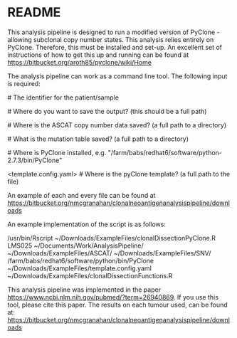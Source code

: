 # README #

This analysis pipeline is designed to run a modified version of PyClone - allowing subclonal copy number states. This analysis relies entirely on PyClone. Therefore, this must be installed and set-up. 
An excellent set of instructions of how to get this up and running can be found at 
https://bitbucket.org/aroth85/pyclone/wiki/Home

The analysis pipeline can work as a command line tool. The following input is required:

  <patient>              # The identifier for the patient/sample

  <saveDir>              # Where do you want to save the output? (this should be a full path)

  <ascatDir>             # Where is the ASCAT copy number data saved? (a full path to a directory)

  <snvDir>               # What is the mutation table saved? (a full path to a directory)

  <PyClone>              # Where is PyClone installed,  e.g. "/farm/babs/redhat6/software/python-2.7.3/bin/PyClone"

  <template.config.yaml> # Where is the pyClone template? (a full path to the file)

An example of each and every file can be found at https://bitbucket.org/nmcgranahan/clonalneoantigenanalysispipeline/downloads

An example implementation of the script is as follows:

/usr/bin/Rscript ~/Downloads/ExampleFiles/clonalDissectionPyClone.R LMS025 ~/Documents/Work/AnalysisPipeline/ ~/Downloads/ExampleFiles/ASCAT/ ~/Downloads/ExampleFiles/SNV/ /farm/babs/redhat6/software/python/bin/PyClone ~/Downloads/ExampleFiles/template.config.yaml ~/Downloads/ExampleFiles/clonalDissectionFunctions.R

This analysis pipeline was implemented in the paper https://www.ncbi.nlm.nih.gov/pubmed/?term=26940869. If you use this tool, please cite this paper. The results on each tumour used, can be found at: https://bitbucket.org/nmcgranahan/clonalneoantigenanalysispipeline/downloads